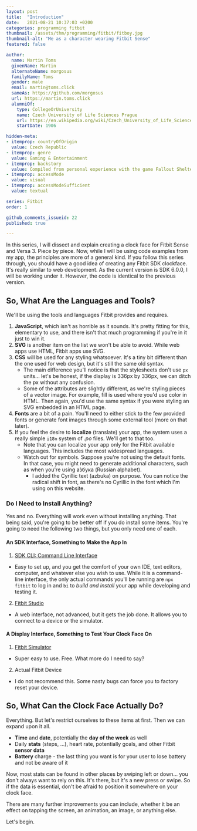 ```yaml
---
layout: post
title:  "Introduction"
date:   2021-08-21 10:37:03 +0200
categories: programming fitbit
thumbnail: /assets/thm/programming/fitbit/fitboy.jpg
thumbnail-alt: "Me as a character wearing Fitbit Sense"
featured: false

author:
  name: Martin Toms
  givenName: Martin
  alternateName: morgosus
  familyName: Toms
  gender: male
  email: martin@toms.click
  sameAs: https://github.com/morgosus
  url: https://martin.toms.click
  alumniOf:
    type: CollegeOrUniversity
    name: Czech University of Life Sciences Prague
    url: https://en.wikipedia.org/wiki/Czech_University_of_Life_Sciences_Prague
    startDate: 1906

hidden-meta:
- itemprop: countryOfOrigin
  value: Czech Republic
- itemprop: genre
  value: Gaming & Entertainment
- itemprop: backstory
  value: Compiled from personal experience with the game Fallout Shelter Online
- itemprop: accessMode
  value: visual
- itemprop: accessModeSufficient
  value: textual

series: Fitbit
order: 1

github_comments_issueid: 22
published: true

---
```

In this series, I will dissect and explain creating a clock face for Fitbit Sense and Versa 3. Piece by piece. Now, while I will be using code examples from my app, the principles are more of a general kind. If you follow this series through, you should have a good idea of creating any Fitbit SDK clockface. It's really similar to web development. As the current version is SDK 6.0.0, I will be working under it. However, the code is identical to the previous version.

## So, What Are the Languages and Tools?
We'll be using the tools and languages Fitbit provides and requires.

1. **JavaScript**, which isn't as horrible as it sounds. It's pretty fitting for this, elementary to use, and there isn't that much programming if you're in it just to win it.
2. **SVG** is another item on the list we won't be able to avoid. While web apps use HTML, Fitbit apps use SVG.
3. **CSS** will be used for any styling whatsoever. It's a tiny bit different than the one used for web design, but it's still the same old syntax.
    - The main difference you'll notice is that the stylesheets don't use `px` units... let's be honest, if the display is 336px by 336px, we can ditch the px without any confusion.
    - Some of the attributes are slightly different, as we're styling pieces of a vector image. For example, fill is used where you'd use color in HTML. Then again, you'd use the same syntax if you were styling an SVG embedded in an HTML page.
4. **Fonts** are a bit of a pain. You'll need to either stick to the few provided fonts or generate font images through some external tool (more on that later).
5. If you feel the desire to **localize** (translate) your app, the system uses a really simple `i18n` system of *.po* files. We'll get to that too.
    - Note that you can localize your app only for the Fitbit available languages. This includes the most widespread languages.
    - Watch out for symbols. Suppose you're not using the default fonts. In that case, you might need to generate additional characters, such as when you're using а́збука (Russian alphabet).
        - I added the Cyrillic text (azbuka) on purpose. You can notice the radical shift in font, as there's no Cyrillic in the font which I'm using on this website.

### Do I Need to Install Anything?

Yes and no. Everything will work even without installing anything. That being said, you're going to be better off if you do install some items. You're going to need the following two things, but you only need one of each.

#### An SDK Interface, Something to Make the App In
1. [SDK CLI: Command Line Interface]()
- Easy to set up, and you get the comfort of your own IDE, text editors, computer, and whatever else you wish to use. While it is a command-line interface, the only actual commands you'll be running are `npx fitbit` to log in and `bi` to *build and install* your app while developing and testing it.
2. [Fitbit Studio](https://studio.fitbit.com/)
- A web interface, not advanced, but it gets the job done. It allows you to connect to a device or the simulator.

#### A Display Interface, Something to Test Your Clock Face On
1. [Fitbit Simulator](https://simulator-updates.fitbit.com/download/latest/win)
- Super easy to use. Free. What more do I need to say?
2. Actual Fitbit Device
- I do not recommend this. Some nasty bugs can force you to factory reset your device.


## So, What Can the Clock Face Actually Do?

Everything. But let's restrict ourselves to these items at first. Then we can expand upon it all.

- **Time** and **date**, potentially the **day of the week** as well
- Daily **stats** (steps, ...), heart rate, potentially goals, and other Fitbit **sensor data**
- **Battery** charge - the last thing you want is for your user to lose battery and not be aware of it

Now, most stats can be found in other places by swiping left or down... you don't always want to rely on this. It's there, but it's a new press or swipe. So if the data is essential, don't be afraid to position it somewhere on your clock face.

There are many further improvements you can include, whether it be an effect on tapping the screen, an animation, an image, or anything else.

Let's begin.
